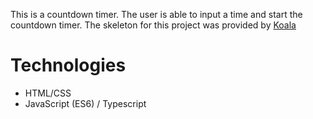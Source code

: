 This is a countdown timer. The user is able to input a time and start the countdown timer. 
The skeleton for this project was provided by [Koala](https://koala.io/)

# Technologies 
- HTML/CSS
- JavaScript (ES6) / Typescript 
